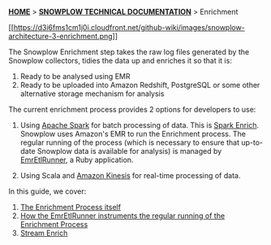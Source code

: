 [**HOME**](Home) > [**SNOWPLOW TECHNICAL DOCUMENTATION**](Snowplow-technical-documentation) > Enrichment

[[https://d3i6fms1cm1j0i.cloudfront.net/github-wiki/images/snowplow-architecture-3-enrichment.png]]

The Snowplow Enrichment step takes the raw log files generated by the
Snowplow collectors, tidies the data up and enriches it so that it is:

1. Ready to be analysed using EMR
2. Ready to be uploaded into Amazon Redshift, PostgreSQL or some other
alternative storage mechanism for analysis

The current enrichment process provides 2 options for developers to use:

1. Using [Apache Spark][spark] for batch processing of data. This is [Spark Enrich][spark-enrich].
Snowplow uses Amazon's EMR to run the Enrichment process. The regular running of the process (which
is necessary to ensure that up-to-date Snowplow data is available for analysis) is managed by
[EmrEtlRunner][emr-etl-runner], a Ruby application.

2. Using Scala and [Amazon Kinesis][kinesis] for real-time processing
of data.

In this guide, we cover:

1. [The Enrichment Process itself](The-enrichment-process)
2. [How the EmrEtlRunner instruments the regular running of the Enrichment Process][emr-etl-runner]
3. [Stream Enrich](stream-enrich)


[spark]: http://spark.apache.org/
[cascading]: http://www.cascading.org/
[kinesis]: http://aws.amazon.com/kinesis/
[emr-etl-runner]: EmrEtlRunner
[spark-enrich]: https://github.com/snowplow/snowplow/tree/master/3-enrich/spark-enrich
